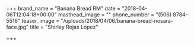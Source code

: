 +++
brand_name = "Banana Bread RM"
date = "2018-04-06T12:04:18+00:00"
masthead_image = ""
phone_number = "(506) 8784-5516"
teaser_image = "/uploads/2018/04/06/banana-bread-nosara-face.jpg"
title = "Shirley Rojas Lopez"

+++

